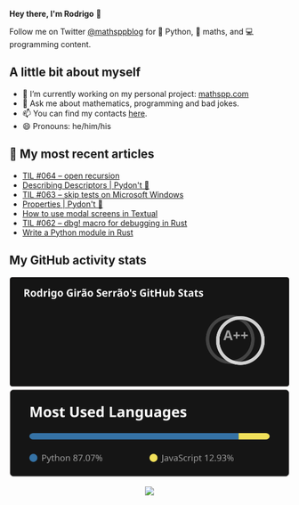 **Hey there, I'm Rodrigo** 👋

Follow me on Twitter [@mathsppblog][twitter] for 🐍 Python, 🧠 maths, and 💻 programming content.


## A little bit about myself

- 🔭 I’m currently working on my personal project: [mathspp.com](https://mathspp.com)
- 💬 Ask me about mathematics, programming and bad jokes.
- 📫 You can find my contacts [here](https://mathspp.com/about#contacts).
- 😄 Pronouns: he/him/his


## 📖 My most recent articles

<!-- BLOG-POST-LIST:START -->
- [TIL #064 – open recursion](https://mathspp.com/blog/til/open-recursion)
- [Describing Descriptors | Pydon&#39;t 🐍](https://mathspp.com/blog/pydonts/describing-descriptors)
- [TIL #063 – skip tests on Microsoft Windows](https://mathspp.com/blog/til/skip-tests-on-microsoft-windows)
- [Properties | Pydon&#39;t 🐍](https://mathspp.com/blog/pydonts/properties)
- [How to use modal screens in Textual](https://mathspp.com/blog/how-to-use-modal-screens-in-textual)
- [TIL #062 – dbg! macro for debugging in Rust](https://mathspp.com/blog/til/dbg%21-macro-for-debugging-in-rust)
- [Write a Python module in Rust](https://mathspp.com/blog/write-a-python-module-in-rust)
<!-- BLOG-POST-LIST:END -->


##  My GitHub activity stats

<!-- Thanks to ofek! -->

<img src="general_stats.svg" alt="GitHub Statistics" loading="lazy">

<img src="language_stats.svg" alt="Top Languages" loading="lazy">

<p align='center'><img src='https://visitor-badge.laobi.icu/badge?page_id=RodrigoGiraoSerrao'></p>

[twitter]: https://twitter.com/mathsppblog
